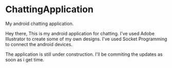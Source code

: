 # ChattingApplication
My android chatting application.

Hey there,
This is my android application for chatting.
I've used Adobe Illustrator to create some of my own designs.
I've used Socket Programming to connect the android devices.

The application is still under construction. I'll be commiting the updates as soon as i get time.
